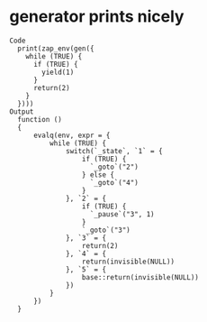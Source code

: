# generator prints nicely

    Code
      print(zap_env(gen({
        while (TRUE) {
          if (TRUE) {
            yield(1)
          }
          return(2)
        }
      })))
    Output
      function () 
      {
          evalq(env, expr = {
              while (TRUE) {
                  switch(`_state`, `1` = {
                      if (TRUE) {
                        `_goto`("2")
                      } else {
                        `_goto`("4")
                      }
                  }, `2` = {
                      if (TRUE) {
                        `_pause`("3", 1)
                      }
                      `_goto`("3")
                  }, `3` = {
                      return(2)
                  }, `4` = {
                      return(invisible(NULL))
                  }, `5` = {
                      base::return(invisible(NULL))
                  })
              }
          })
      }

